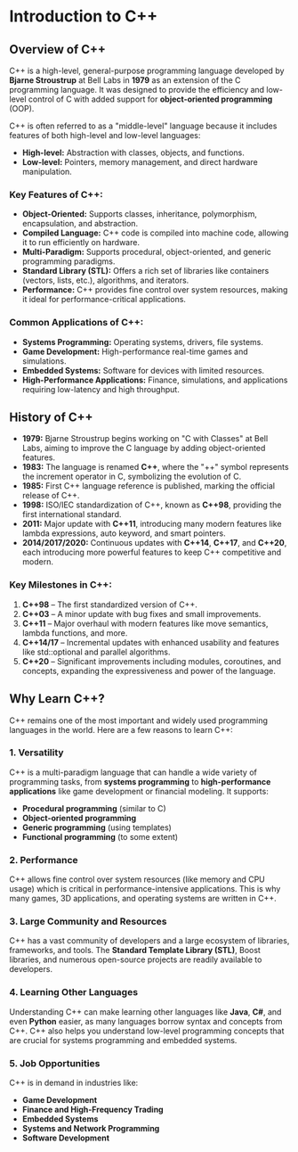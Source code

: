 
# Introduction to C++

## Overview of C++
C++ is a high-level, general-purpose programming language developed by **Bjarne Stroustrup** at Bell Labs in **1979** as an extension of the C programming language. It was designed to provide the efficiency and low-level control of C with added support for **object-oriented programming** (OOP). 

C++ is often referred to as a "middle-level" language because it includes features of both high-level and low-level languages:
- **High-level:** Abstraction with classes, objects, and functions.
- **Low-level:** Pointers, memory management, and direct hardware manipulation.

### Key Features of C++:
- **Object-Oriented:** Supports classes, inheritance, polymorphism, encapsulation, and abstraction.
- **Compiled Language:** C++ code is compiled into machine code, allowing it to run efficiently on hardware.
- **Multi-Paradigm:** Supports procedural, object-oriented, and generic programming paradigms.
- **Standard Library (STL):** Offers a rich set of libraries like containers (vectors, lists, etc.), algorithms, and iterators.
- **Performance:** C++ provides fine control over system resources, making it ideal for performance-critical applications.

### Common Applications of C++:
- **Systems Programming:** Operating systems, drivers, file systems.
- **Game Development:** High-performance real-time games and simulations.
- **Embedded Systems:** Software for devices with limited resources.
- **High-Performance Applications:** Finance, simulations, and applications requiring low-latency and high throughput.

## History of C++
- **1979:** Bjarne Stroustrup begins working on "C with Classes" at Bell Labs, aiming to improve the C language by adding object-oriented features.
- **1983:** The language is renamed **C++**, where the "++" symbol represents the increment operator in C, symbolizing the evolution of C.
- **1985:** First C++ language reference is published, marking the official release of C++.
- **1998:** ISO/IEC standardization of C++, known as **C++98**, providing the first international standard.
- **2011:** Major update with **C++11**, introducing many modern features like lambda expressions, auto keyword, and smart pointers.
- **2014/2017/2020:** Continuous updates with **C++14**, **C++17**, and **C++20**, each introducing more powerful features to keep C++ competitive and modern.

### Key Milestones in C++:
1. **C++98** – The first standardized version of C++.
2. **C++03** – A minor update with bug fixes and small improvements.
3. **C++11** – Major overhaul with modern features like move semantics, lambda functions, and more.
4. **C++14/17** – Incremental updates with enhanced usability and features like std::optional and parallel algorithms.
5. **C++20** – Significant improvements including modules, coroutines, and concepts, expanding the expressiveness and power of the language.

## Why Learn C++?
C++ remains one of the most important and widely used programming languages in the world. Here are a few reasons to learn C++:

### 1. **Versatility**
C++ is a multi-paradigm language that can handle a wide variety of programming tasks, from **systems programming** to **high-performance applications** like game development or financial modeling. It supports:
- **Procedural programming** (similar to C)
- **Object-oriented programming**
- **Generic programming** (using templates)
- **Functional programming** (to some extent)

### 2. **Performance**
C++ allows fine control over system resources (like memory and CPU usage) which is critical in performance-intensive applications. This is why many games, 3D applications, and operating systems are written in C++.

### 3. **Large Community and Resources**
C++ has a vast community of developers and a large ecosystem of libraries, frameworks, and tools. The **Standard Template Library (STL)**, Boost libraries, and numerous open-source projects are readily available to developers.

### 4. **Learning Other Languages**
Understanding C++ can make learning other languages like **Java**, **C#**, and even **Python** easier, as many languages borrow syntax and concepts from C++. C++ also helps you understand low-level programming concepts that are crucial for systems programming and embedded systems.

### 5. **Job Opportunities**
C++ is in demand in industries like:
- **Game Development**
- **Finance and High-Frequency Trading**
- **Embedded Systems**
- **Systems and Network Programming**
- **Software Development**
